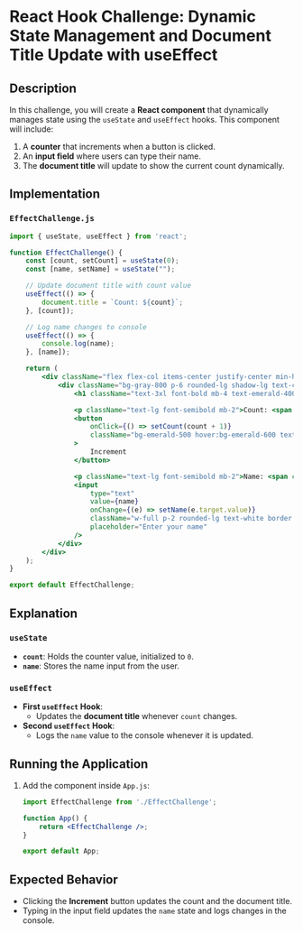 # React Hook Challenge: Dynamic State Management and Document Title Update with useEffect

## Description
In this challenge, you will create a **React component** that dynamically manages state using the `useState` and `useEffect` hooks. This component will include:

1. A **counter** that increments when a button is clicked.
2. An **input field** where users can type their name.
3. The **document title** will update to show the current count dynamically.


## Implementation

### `EffectChallenge.js`
```jsx
import { useState, useEffect } from 'react';

function EffectChallenge() {
    const [count, setCount] = useState(0);
    const [name, setName] = useState("");

    // Update document title with count value
    useEffect(() => {
        document.title = `Count: ${count}`;
    }, [count]);

    // Log name changes to console
    useEffect(() => {
        console.log(name);
    }, [name]);

    return (
        <div className="flex flex-col items-center justify-center min-h-screen bg-gray-900 text-white">
            <div className="bg-gray-800 p-6 rounded-lg shadow-lg text-center w-96">
                <h1 className="text-3xl font-bold mb-4 text-emerald-400">useEffect Challenge</h1>

                <p className="text-lg font-semibold mb-2">Count: <span className="text-emerald-400">{count}</span></p>
                <button 
                    onClick={() => setCount(count + 1)}
                    className="bg-emerald-500 hover:bg-emerald-600 text-white font-bold py-2 px-6 rounded-lg transition-all mb-4"
                >
                    Increment
                </button>

                <p className="text-lg font-semibold mb-2">Name: <span className="text-emerald-400">{name}</span></p>
                <input 
                    type="text" 
                    value={name} 
                    onChange={(e) => setName(e.target.value)}
                    className="w-full p-2 rounded-lg text-white border border-gray-500 focus:outline-none focus:ring-2 focus:ring-emerald-500"
                    placeholder="Enter your name"
                />
            </div>
        </div>
    );
}

export default EffectChallenge;
```

## Explanation
### `useState`
- **`count`**: Holds the counter value, initialized to `0`.
- **`name`**: Stores the name input from the user.

### `useEffect`
- **First `useEffect` Hook**:
  - Updates the **document title** whenever `count` changes.
- **Second `useEffect` Hook**:
  - Logs the `name` value to the console whenever it is updated.

## Running the Application
1. Add the component inside `App.js`:
   ```jsx
   import EffectChallenge from './EffectChallenge';
   
   function App() {
       return <EffectChallenge />;
   }
   
   export default App;


## Expected Behavior
- Clicking the **Increment** button updates the count and the document title.
- Typing in the input field updates the `name` state and logs changes in the console.
